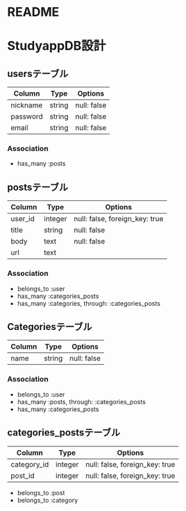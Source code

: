 # README
# StudyappDB設計

## usersテーブル
|Column|Type|Options|
|------|----|-------|
|nickname|string|null: false|
|password|string|null: false|
|email|string|null: false|
### Association
- has_many :posts

## postsテーブル
|Column|Type|Options|
|------|----|-------|
|user_id|integer|null: false, foreign_key: true|
|title|string|null: false|
|body|text|null: false|
|url|text|

### Association
- belongs_to :user
- has_many :categories_posts
- has_many :categories, through: :categories_posts



## Categoriesテーブル
|Column|Type|Options|
|------|----|-------|
|name|string|null: false|

### Association
- belongs_to :user
- has_many :posts, through: :categories_posts
- has_many :categories_posts


## categories_postsテーブル
|Column|Type|Options|
|------|----|-------|
|category_id|integer|null: false, foreign_key: true|
|post_id|integer|null: false, foreign_key: true|
- belongs_to :post
- belongs_to :category